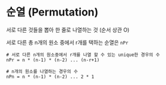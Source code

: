 # 순열 (Permutation)

서로 다른 것들을 뽑아 한 줄로 나열하는 것 (순서 상관 O)

서로 다른 총 n개의 원소 중에서 r개를 택하는 순열은 `nPr`

```
# 서로 다른 n개의 원소중에서 r개를 나열 할 수 있는 unique한 경우의 수
nPr = n * (n-1) * (n-2) ... (n-r+1)

# n개의 원소를 나열하는 경우의 수
nPn = n * (n-1) * (n-2) ... 2 * 1
```

